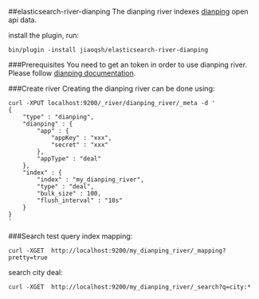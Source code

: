 ##elasticsearch-river-dianping
The dianping river indexes [dianping](http://www.dianping.com/) open api data. 

install the plugin, run:
```
bin/plugin -install jiaoqsh/elasticsearch-river-dianping
```

###Prerequisites
You need to get an  token in order to use dianping river. Please follow [dianping documentation](http://developer.dianping.com/index).

###Create river
Creating the dianping river can be done using:
```
curl -XPUT localhost:9200/_river/dianping_river/_meta -d '
{
    "type" : "dianping",
    "dianping" : {
        "app" : {
            "appKey" : "xxx",
            "secret" : "xxx"
        },
        "appType" : "deal"
    },
    "index" : {
        "index" : "my_dianping_river",
        "type" : "deal",
        "bulk_size" : 100,
        "flush_interval" : "10s"
    }
}
'
```
###Search test
query index mapping:
```
curl -XGET  http://localhost:9200/my_dianping_river/_mapping?pretty=true
```
search city deal:
```
curl -XGET  http://localhost:9200/my_dianping_river/_search?q=city:*
```



